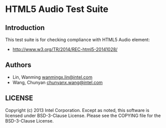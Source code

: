 # HTML5 Audio Test Suite

## Introduction

This test suite is for checking compliance with HTML5 Audio element:
* http://www.w3.org/TR/2014/REC-html5-20141028/

## Authors

* Lin, Wanming <wanmingx.lin@intel.com>
* Wang, Chunyan <chunyanx.wang@intel.com>

## LICENSE

Copyright (c) 2013 Intel Corporation.
Except as noted, this software is licensed under BSD-3-Clause License.
Please see the COPYING file for the BSD-3-Clause License.
